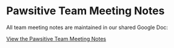 # Pawsitive Team Meeting Notes

All team meeting notes are maintained in our shared Google Doc:

[View the Pawsitive Team Meeting Notes](https://docs.google.com/document/d/1ORGOqKQtweBh9Js4QdnoavgEBIie6rppRHQFzzLx6lc/)
